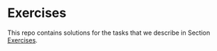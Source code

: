 # Exercises

This repo contains solutions for the tasks that we describe in Section [Exercises](https://sconedocs.github.io/Exercise-Docu/exercises/).

